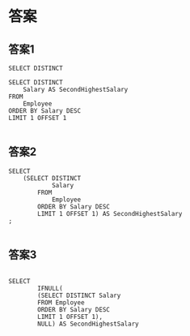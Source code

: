 答案
========

答案1
-----

```mysql
SELECT DISTINCT

SELECT DISTINCT
    Salary AS SecondHighestSalary
FROM
    Employee
ORDER BY Salary DESC
LIMIT 1 OFFSET 1


```

答案2
-----

```mysql
SELECT
    (SELECT DISTINCT
            Salary
        FROM
            Employee
        ORDER BY Salary DESC
        LIMIT 1 OFFSET 1) AS SecondHighestSalary
;


```

答案3
-----

```mysql

SELECT
        IFNULL(
        (SELECT DISTINCT Salary
        FROM Employee
        ORDER BY Salary DESC
        LIMIT 1 OFFSET 1),
        NULL) AS SecondHighestSalary


```
    